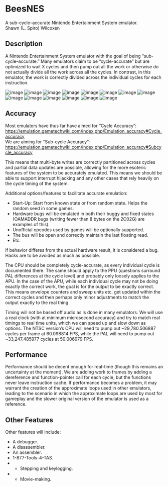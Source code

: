 # BeesNES
A sub-cycle–accurate Nintendo Entertainment System emulator.
<br>Shawn (L. Spiro) Wilcoxen  

## Description
A Nintendo Entertainment System emulator with the goal of being “sub-cycle–accurate.” Many emulators claim to be “cycle-accurate” but are optimized to wait X cycles and then pump out all the work or otherwise do not actually divide all the work across all the cycles. In contrast, in this emulator, the work is correctly divided across the individual cycles for each instruction.

![image](https://user-images.githubusercontent.com/7362666/210118486-53aaea46-4609-4e3d-a9e5-15d5e016d5e0.png)
![image](https://user-images.githubusercontent.com/7362666/209457943-0ea5581c-2220-44bf-a046-ed2be6bf77d4.png)
![image](https://user-images.githubusercontent.com/7362666/210247475-8b31c929-adbb-4b26-856a-9dd24b5c57df.png)
![image](https://user-images.githubusercontent.com/7362666/209458143-d44796b1-c0cf-40e1-9f89-b71b8be555b1.png)
![image](https://user-images.githubusercontent.com/7362666/209458158-a01a7a05-bcee-494e-a0cc-8ee3e759cae8.png)
![image](https://user-images.githubusercontent.com/7362666/209458173-abb73203-21b0-4f74-8b76-e0113ed76cf7.png)
![image](https://user-images.githubusercontent.com/7362666/209458188-0fb8a5c5-3d25-4583-b618-e7ea92e3c75d.png)
![image](https://user-images.githubusercontent.com/7362666/209458230-92ef54ae-ce4e-4ceb-9a0d-e7e235c57feb.png)
![image](https://user-images.githubusercontent.com/7362666/209458242-87f07e69-22bf-44de-b3ba-ad15ddc157e0.png)
![image](https://user-images.githubusercontent.com/7362666/209458269-7ffe82aa-63fd-4327-b56a-fbbd392cbd38.png)
![image](https://user-images.githubusercontent.com/7362666/209458418-5e562f83-043b-4e38-aefc-cc8fb6eb568f.png)
![image](https://user-images.githubusercontent.com/7362666/209458490-10276135-25ad-40c0-930d-b0b273b6ef1d.png)
![image](https://user-images.githubusercontent.com/7362666/209808558-ccfb45c0-1988-464f-b511-7cb27173f32c.png)
![image](https://user-images.githubusercontent.com/7362666/210033260-031b12fa-dcc0-4405-b189-50f482c08947.png)



## Accuracy
Most emulators have thus far have aimed for “Cycle Accuracy”: https://emulation.gametechwiki.com/index.php/Emulation_accuracy#Cycle_accuracy  
We are aiming for “Sub-cycle Accuracy”: https://emulation.gametechwiki.com/index.php/Emulation_accuracy#Subcycle_accuracy  
	
This means that multi-byte writes are correctly partitioned across cycles and partial data updates are possible, allowing for the more esoteric features of the system to be accurately emulated.  This means we should be able to support interrupt hijacking and any other cases that rely heavily on the cycle timing of the system.  

Additional options/features to facilitate accurate emulation:  
* Start-Up: Start from known state or from random state.  Helps the random seed in some games.  
* Hardware bugs will be emulated in both their buggy and fixed states (OAMADDR bugs (writing fewer than 8 bytes on the 2C02G) are examples of this).  
* Unofficial opcodes used by games will be optionally supported.  
* The bus will be open and correctly maintain the last floating read.  
* Etc.  

If behavior differes from the actual hardware result, it is considered a bug.  Hacks are to be avoided as much as possible.

The CPU should be completely cycle-accurate, as every individual cycle is documented there. The same should apply to the PPU (questions surround PAL differences at the cycle level) and probably only loosely applies to the APU.  In the case of the APU, while each individual cycle may not be doing exactly the correct work, the goal is for the output to be exactly correct. This means envelope counters and sweep units etc. get updated within the correct cycles and then perhaps only minor adjustments to match the output exactly to the real thing.  

Timing will not be based off audio as is done in many emulators. We will use a real clock (with at minimum microsecond accuracy) and try to match real timings to real time units, which we can speed up and slow down as options.  The NTSC version’s CPU will need to pump out ~29,780.506887 cycles per frame at 60.098814 FPS, while the PAL will need to pump out ~33,247.485977 cycles at 50.006979 FPS.

## Performance
Performance should be decent enough for real-time (though this remains an uncertainty at the moment). We are adding work to frames by adding a dereference and function-pointer call for each cycle, but the functions never leave instruction cache. If performance becomes a problem, it may warrant the creation of the approximate loops used in other emulators, leading to the scenario in which the approximate loops are used by most for gameplay and the slower original version of the emulator is used as a reference.  

## Other Features
Other features will include:  
* A debugger.  
* A disassembler.  
* An assembler.  
* 1-877-Tools-4-TAS.  
* * Stepping and keylogging.  
* * Movie-making.  
